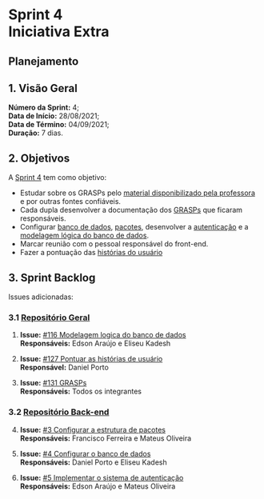 # Sprint 4 <br> <span class="rotulo-extra">Iniciativa Extra</span>

## Planejamento 

## 1. Visão Geral
**Número da Sprint:** 4;<br>
**Data de Início:** 28/08/2021;<br>
**Data de Término:** 04/09/2021;<br>
**Duração:** 7 dias.<br>

## 2. Objetivos
A [Sprint 4](https://github.com/UnBArqDsw2021-1/2021.1_G6_Curumim/milestone/6) tem como objetivo:

- Estudar sobre os GRASPs pelo [material disponibilizado pela professora](https://aprender3.unb.br/course/view.php?id=8603) e por outras fontes confiáveis.<br>
- Cada dupla desenvolver a documentação dos [GRASPs](https://github.com/UnBArqDsw2021-1/2021.1_G6_Curumim/issues/131) que ficaram responsáveis.<br>
- Configurar [banco de dados](https://github.com/UnBArqDsw2021-1/2021.1_G6_Curumim_Back-end/issues/4), [pacotes](https://github.com/UnBArqDsw2021-1/2021.1_G6_Curumim_Back-end/issues/3), desenvolver a [autenticação](https://github.com/UnBArqDsw2021-1/2021.1_G6_Curumim_Back-end/issues/5) e a [modelagem lógica do banco de dados](https://github.com/UnBArqDsw2021-1/2021.1_G6_Curumim/issues/116).<br>
- Marcar reunião com o pessoal responsável do front-end.<br>
- Fazer a pontuação das [histórias do usuário](https://github.com/UnBArqDsw2021-1/2021.1_G6_Curumim/issues/127)<br>

## 3. Sprint Backlog
Issues adicionadas: 

### 3.1 [Repositório Geral](https://github.com/UnBArqDsw2021-1/2021.1_G6_Curumim)

1. **Issue:** [#116 Modelagem logica do banco de dados](https://github.com/UnBArqDsw2021-1/2021.1_G6_Curumim/issues/116)<br> 
**Responsáveis:** Edson Araújo e Eliseu Kadesh<br> 

2. **Issue:** [#127 Pontuar as histórias de usuário](https://github.com/UnBArqDsw2021-1/2021.1_G6_Curumim/issues/127)<br> 
**Responsável:** Daniel Porto<br>

3. **Issue:** [#131 GRASPs](https://github.com/UnBArqDsw2021-1/2021.1_G6_Curumim/issues/131)<br> 
**Responsáveis:** Todos os integrantes<br>  

### 3.2 [Repositório Back-end](https://github.com/UnBArqDsw2021-1/2021.1_G6_Curumim_Back-end)

4. **Issue:** [#3 Configurar a estrutura de pacotes](https://github.com/UnBArqDsw2021-1/2021.1_G6_Curumim_Back-end/issues/3)<br> 
**Responsáveis:** Francisco Ferreira e Mateus Oliveira<br>

5. **Issue:** [#4 Configurar o banco de dados](https://github.com/UnBArqDsw2021-1/2021.1_G6_Curumim_Back-end/issues/4)<br> 
**Responsáveis:** Daniel Porto e Eliseu Kadesh  <br>

6. **Issue:** [#5 Implementar o sistema de autenticação](https://github.com/UnBArqDsw2021-1/2021.1_G6_Curumim_Back-end/issues/5)<br> 
**Responsáveis:** Edson Araújo e Mateus Oliveira<br>



